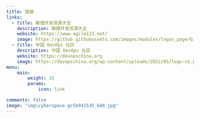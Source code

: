 ```yaml
---
title: 链接
links:
  - title: 敏捷开发资源大全
    description: 敏捷开发资源大全
    website: https://www.agile123.net/
    image: https://github.githubassets.com/images/modules/logos_page/GitHub-Mark.png
  - title: 中国 DevOps 社区
    description: 中国 DevOps 社区
    website: https://devopschina.org
    image: https://devopschina.org/wp-content/uploads/2022/05/logo-v1.png
menu:
    main: 
        weight: 15
        params:
            icon: link

comments: false
image: "img\cyberspace-gc5b941535_640.jpg"
---
```

